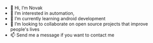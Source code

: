 - 👋 Hi, I’m Novak
- 👀 I’m interested in automation, 
- 🌱 I’m currently learning android development
- 💞️ I’m looking to collaborate on open source projects that improve people's lives
- 📫 Send me a message if you want to contact me
